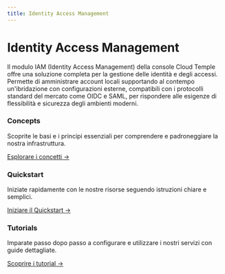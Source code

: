 ```yaml
---
title: Identity Access Management
---
```


# Identity Access Management

Il modulo IAM (Identity Access Management) della console Cloud Temple offre una soluzione completa per la gestione delle identità e degli accessi.
Permette di amministrare account locali supportando al contempo un'ibridazione con configurazioni esterne, compatibili con i protocolli standard del mercato come OIDC e SAML, per rispondere alle esigenze di flessibilità e sicurezza degli ambienti moderni.

<div class="card-grid">
  <div class="card">
    <h3>Concepts</h3>
    <p>Scoprite le basi e i principi essenziali per comprendere e padroneggiare la nostra infrastruttura.</p>
    <a href="./concepts" class="card-link">Esplorare i concetti &rarr;</a>
  </div>
  <div class="card">
    <h3>Quickstart</h3>
    <p>Iniziate rapidamente con le nostre risorse seguendo istruzioni chiare e semplici.</p>
    <a href="./quickstart" class="card-link">Iniziare il Quickstart &rarr;</a>
  </div>
    <div class="card">
    <h3>Tutorials</h3>
    <p>Imparate passo dopo passo a configurare e utilizzare i nostri servizi con guide dettagliate.</p>
    <a href="./tutorials" class="card-link">Scoprire i tutorial &rarr;</a>
  </div>
</div>